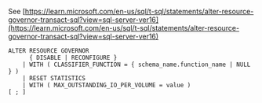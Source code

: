 See [https://learn.microsoft.com/en-us/sql/t-sql/statements/alter-resource-governor-transact-sql?view=sql-server-ver16](https://learn.microsoft.com/en-us/sql/t-sql/statements/alter-resource-governor-transact-sql?view=sql-server-ver16)
```
ALTER RESOURCE GOVERNOR   
      { DISABLE | RECONFIGURE }  
    | WITH ( CLASSIFIER_FUNCTION = { schema_name.function_name | NULL } )  
    | RESET STATISTICS  
    | WITH ( MAX_OUTSTANDING_IO_PER_VOLUME = value )   
[ ; ]
```
